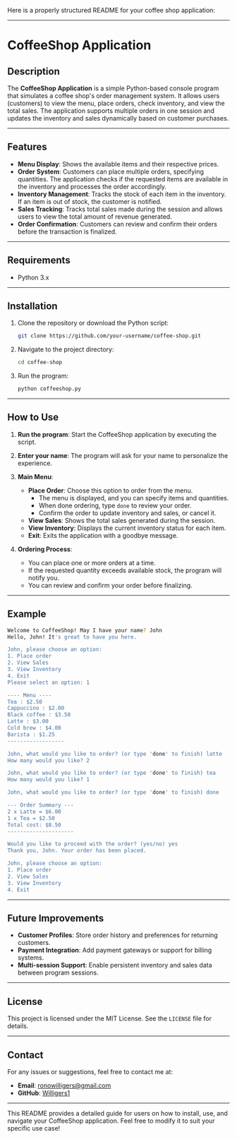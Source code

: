 Here is a properly structured README for your coffee shop application:

---

# CoffeeShop Application

## Description
The **CoffeeShop Application** is a simple Python-based console program that simulates a coffee shop's order management system. It allows users (customers) to view the menu, place orders, check inventory, and view the total sales. The application supports multiple orders in one session and updates the inventory and sales dynamically based on customer purchases.

---

## Features
- **Menu Display**: Shows the available items and their respective prices.
- **Order System**: Customers can place multiple orders, specifying quantities. The application checks if the requested items are available in the inventory and processes the order accordingly.
- **Inventory Management**: Tracks the stock of each item in the inventory. If an item is out of stock, the customer is notified.
- **Sales Tracking**: Tracks total sales made during the session and allows users to view the total amount of revenue generated.
- **Order Confirmation**: Customers can review and confirm their orders before the transaction is finalized.

---

## Requirements

- Python 3.x

---

## Installation

1. Clone the repository or download the Python script:
   ```bash
   git clone https://github.com/your-username/coffee-shop.git
   ```

2. Navigate to the project directory:
   ```bash
   cd coffee-shop
   ```

3. Run the program:
   ```bash
   python coffeeshop.py
   ```

---

## How to Use

1. **Run the program**: Start the CoffeeShop application by executing the script.
   
2. **Enter your name**: The program will ask for your name to personalize the experience.
   
3. **Main Menu**:
   - **Place Order**: Choose this option to order from the menu.
     - The menu is displayed, and you can specify items and quantities.
     - When done ordering, type `done` to review your order.
     - Confirm the order to update inventory and sales, or cancel it.
   - **View Sales**: Shows the total sales generated during the session.
   - **View Inventory**: Displays the current inventory status for each item.
   - **Exit**: Exits the application with a goodbye message.

4. **Ordering Process**:
   - You can place one or more orders at a time.
   - If the requested quantity exceeds available stock, the program will notify you.
   - You can review and confirm your order before finalizing.

---

## Example

```bash
Welcome to CoffeeShop! May I have your name? John
Hello, John! It's great to have you here.

John, please choose an option:
1. Place order
2. View Sales
3. View Inventory
4. Exit
Please select an option: 1

---- Menu ----
Tea : $2.50
Cappuccino : $2.00
Black coffee : $3.50
Latte : $3.00
Cold brew : $4.00
Barista : $1.25
------------------

John, what would you like to order? (or type 'done' to finish) latte
How many would you like? 2

John, what would you like to order? (or type 'done' to finish) tea
How many would you like? 1

John, what would you like to order? (or type 'done' to finish) done

--- Order Summary ---
2 x Latte = $6.00
1 x Tea = $2.50
Total cost: $8.50
---------------------

Would you like to proceed with the order? (yes/no) yes
Thank you, John. Your order has been placed.

John, please choose an option:
1. Place order
2. View Sales
3. View Inventory
4. Exit
```

---

## Future Improvements

- **Customer Profiles**: Store order history and preferences for returning customers.
- **Payment Integration**: Add payment gateways or support for billing systems.
- **Multi-session Support**: Enable persistent inventory and sales data between program sessions.

---

## License
This project is licensed under the MIT License. See the `LICENSE` file for details.

---

## Contact
For any issues or suggestions, feel free to contact me at:
- **Email**: ronowilligers@gmail.com
- **GitHub**: [Willigers1](https://github.com/Willigers1)

---

This README provides a detailed guide for users on how to install, use, and navigate your CoffeeShop application. Feel free to modify it to suit your specific use case!
